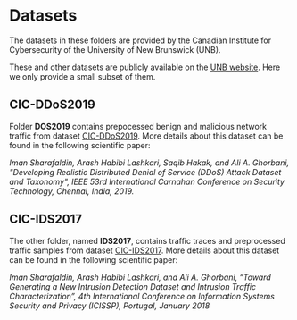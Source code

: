 # Datasets

The datasets in these folders are provided by the Canadian Institute for Cybersecurity of the University of New Brunswick (UNB). 

These and other datasets are publicly available on the [UNB website](https://www.unb.ca/cic/datasets/index.html). Here we only provide a small subset of them.

## CIC-DDoS2019
Folder **DOS2019** contains prepocessed benign and malicious network traffic from dataset [CIC-DDoS2019](https://www.unb.ca/cic/datasets/ddos-2019.html). More details about this dataset can be found in the following scientific paper:

*Iman Sharafaldin, Arash Habibi Lashkari, Saqib Hakak, and Ali A. Ghorbani, "Developing Realistic Distributed Denial of Service (DDoS) Attack Dataset and Taxonomy", IEEE 53rd International Carnahan Conference on Security Technology, Chennai, India, 2019.*


## CIC-IDS2017
The other folder, named **IDS2017**, contains traffic traces and preprocessed traffic samples from dataset [CIC-IDS2017](https://www.unb.ca/cic/datasets/ids-2017.html). More details about this dataset can be found in the following scientific paper:

*Iman Sharafaldin, Arash Habibi Lashkari, and Ali A. Ghorbani, “Toward Generating a New Intrusion Detection Dataset and Intrusion Traffic Characterization”, 4th International Conference on Information Systems Security and Privacy (ICISSP), Portugal, January 2018* 